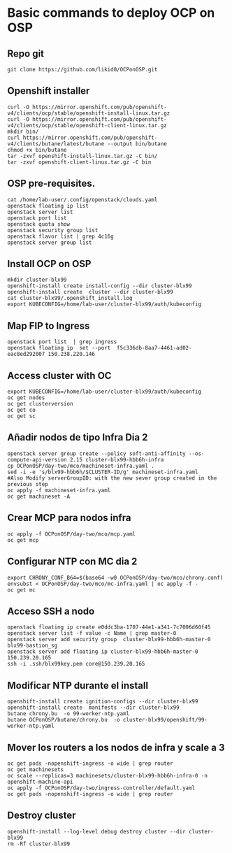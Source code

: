 # Basic commands to deploy OCP on OSP

## Repo git
```
git clone https://github.com/likid0/OCPonOSP.git
```

## Openshift installer 
```
curl -O https://mirror.openshift.com/pub/openshift-v4/clients/ocp/stable/openshift-install-linux.tar.gz
curl -O https://mirror.openshift.com/pub/openshift-v4/clients/ocp/stable/openshift-client-linux.tar.gz
mkdir bin/
curl https://mirror.openshift.com/pub/openshift-v4/clients/butane/latest/butane --output bin/butane
chmod +x bin/butane
tar -zxvf openshift-install-linux.tar.gz -C bin/
tar -zxvf openshift-client-linux.tar.gz -C bin
```

## OSP pre-requisites.

```
cat /home/lab-user/.config/openstack/clouds.yaml
openstack floating ip list
openstack server list
openstack port list
openstack quota show
openstack security group list
openstack flavor list | grep 4c16g
openstack server group list
```

## Install OCP on OSP

```
mkdir cluster-blx99
openshift-install create install-config --dir cluster-blx99
openshift-install create  cluster --dir cluster-blx99
cat cluster-blx99/.openshift_install.log
export KUBECONFIG=/home/lab-user/cluster-blx99/auth/kubeconfig
```

## Map FIP to Ingress
```
openstack port list  | grep ingress
openstack floating ip  set --port  f5c336db-8aa7-4461-ad02-eac8ed292007 150.238.220.146
```
## Access cluster with OC
```
export KUBECONFIG=/home/lab-user/cluster-blx99/auth/kubeconfig
oc get nodes
oc get clusterversion
oc get co
oc get sc
```

## Añadir nodos de tipo Infra Dia 2
```
openstack server group create --policy soft-anti-affinity --os-compute-api-version 2.15 cluster-blx99-hbb6h-infra
cp OCPonOSP/day-two/mco/machineset-infra.yaml .
sed -i -e 's/blx99-hbb6h/$CLUSTER-ID/g' machineset-infra.yaml
#Also Modify serverGroupID: with the new sever group created in the previous step
oc apply -f machineset-infra.yaml
oc get machineset -A
```

## Crear MCP para nodos infra
```
oc apply -f OCPonOSP/day-two/mco/mcp.yaml
oc get mcp
```
## Configurar NTP con MC dia 2
```
export CHRONY_CONF_B64=$(base64 -w0 OCPonOSP/day-two/mco/chrony.conf)
envsubst < OCPonOSP/day-two/mco/mc-infra.yaml | oc apply -f -
oc get mc
```

## Acceso SSH a nodo
```
openstack floating ip create e0ddc3ba-1707-44e1-a341-7c7006d60f45
openstack server list -f value -c Name | grep master-0
openstack server add security group  cluster-blx99-hbb6h-master-0  blx99-bastion_sg
openstack server add floating ip cluster-blx99-hbb6h-master-0  150.239.20.165
ssh -i .ssh/blx99key.pem core@150.239.20.165
```

## Modificar NTP durante el install
```
openshift-install create ignition-configs --dir cluster-blx99
openshift-install create  manifests --dir cluster-blx99
butane chrony.bu  -o 99-worker-ntp.yaml
butane OCPonOSP/butane/chrony.bu  -o cluster-blx99/openshift/99-worker-ntp.yaml
```

## Mover los routers a los nodos de infra y scale a 3
```
oc get pods -nopenshift-ingress -o wide | grep router
oc get machinesets
oc scale --replicas=3 machinesets/cluster-blx99-hbb6h-infra-0 -n openshift-machine-api
oc apply -f OCPonOSP/day-two/ingress-controller/default.yaml
oc get pods -nopenshift-ingress -o wide | grep router
```

## Destroy cluster
```
openshift-install --log-level debug destroy cluster --dir cluster-blx99
rm -Rf cluster-blx99
```
